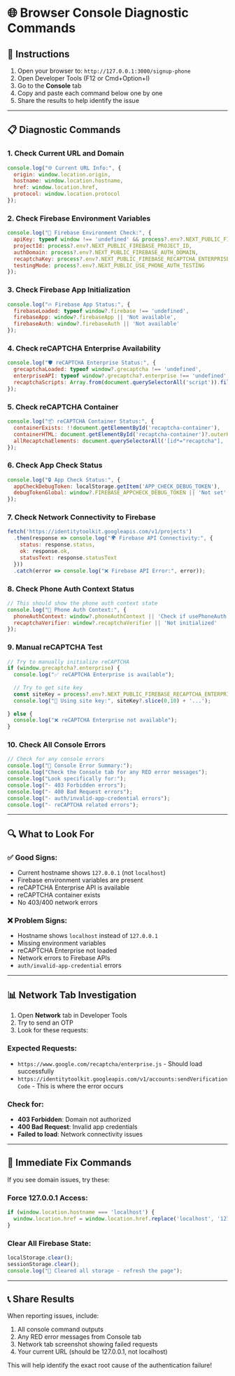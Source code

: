 # 🌐 Browser Console Diagnostic Commands

## 🎯 Instructions
1. Open your browser to: `http://127.0.0.1:3000/signup-phone`
2. Open Developer Tools (F12 or Cmd+Option+I)
3. Go to the **Console** tab
4. Copy and paste each command below one by one
5. Share the results to help identify the issue

---

## 📋 Diagnostic Commands

### 1. Check Current URL and Domain
```javascript
console.log("🌐 Current URL Info:", {
  origin: window.location.origin,
  hostname: window.location.hostname,
  href: window.location.href,
  protocol: window.location.protocol
});
```

### 2. Check Firebase Environment Variables
```javascript
console.log("🔧 Firebase Environment Check:", {
  apiKey: typeof window !== 'undefined' && process?.env?.NEXT_PUBLIC_FIREBASE_API_KEY?.slice(0,10) + '...',
  projectId: process?.env?.NEXT_PUBLIC_FIREBASE_PROJECT_ID,
  authDomain: process?.env?.NEXT_PUBLIC_FIREBASE_AUTH_DOMAIN,
  recaptchaKey: process?.env?.NEXT_PUBLIC_FIREBASE_RECAPTCHA_ENTERPRISE_SITE_KEY?.slice(0,10) + '...',
  testingMode: process?.env?.NEXT_PUBLIC_USE_PHONE_AUTH_TESTING
});
```

### 3. Check Firebase App Initialization
```javascript
console.log("🔥 Firebase App Status:", {
  firebaseLoaded: typeof window?.firebase !== 'undefined',
  firebaseApp: window?.firebaseApp || 'Not available',
  firebaseAuth: window?.firebaseAuth || 'Not available'
});
```

### 4. Check reCAPTCHA Enterprise Availability
```javascript
console.log("🛡️ reCAPTCHA Enterprise Status:", {
  grecaptchaLoaded: typeof window?.grecaptcha !== 'undefined',
  enterpriseAPI: typeof window?.grecaptcha?.enterprise !== 'undefined',
  recaptchaScripts: Array.from(document.querySelectorAll('script')).filter(s => s.src.includes('recaptcha')).map(s => s.src)
});
```

### 5. Check reCAPTCHA Container
```javascript
console.log("📦 reCAPTCHA Container Status:", {
  containerExists: !!document.getElementById('recaptcha-container'),
  containerHTML: document.getElementById('recaptcha-container')?.outerHTML || 'Not found',
  allRecaptchaElements: document.querySelectorAll('[id*="recaptcha"], [class*="recaptcha"]').length
});
```

### 6. Check App Check Status
```javascript
console.log("🔒 App Check Status:", {
  appCheckDebugToken: localStorage.getItem('APP_CHECK_DEBUG_TOKEN'),
  debugTokenGlobal: window?.FIREBASE_APPCHECK_DEBUG_TOKEN || 'Not set'
});
```

### 7. Check Network Connectivity to Firebase
```javascript
fetch('https://identitytoolkit.googleapis.com/v1/projects')
  .then(response => console.log("🌍 Firebase API Connectivity:", { 
    status: response.status, 
    ok: response.ok,
    statusText: response.statusText 
  }))
  .catch(error => console.log("❌ Firebase API Error:", error));
```

### 8. Check Phone Auth Context Status
```javascript
// This should show the phone auth context state
console.log("📱 Phone Auth Context:", {
  phoneAuthContext: window?.phoneAuthContext || 'Check if usePhoneAuth hook is working',
  recaptchaVerifier: window?.recaptchaVerifier || 'Not initialized'
});
```

### 9. Manual reCAPTCHA Test
```javascript
// Try to manually initialize reCAPTCHA
if (window.grecaptcha?.enterprise) {
  console.log("✅ reCAPTCHA Enterprise is available");
  
  // Try to get site key
  const siteKey = process?.env?.NEXT_PUBLIC_FIREBASE_RECAPTCHA_ENTERPRISE_SITE_KEY || '6LcdRMIrAAAAAKbZOpLW5JJzJS_fPvgi8JPyByR4';
  console.log("🔑 Using site key:", siteKey?.slice(0,10) + '...');
  
} else {
  console.log("❌ reCAPTCHA Enterprise not available");
}
```

### 10. Check All Console Errors
```javascript
// Check for any console errors
console.log("🐛 Console Error Summary:");
console.log("Check the Console tab for any RED error messages");
console.log("Look specifically for:");
console.log("- 403 Forbidden errors");
console.log("- 400 Bad Request errors"); 
console.log("- auth/invalid-app-credential errors");
console.log("- reCAPTCHA related errors");
```

---

## 🔍 What to Look For

### ✅ **Good Signs:**
- Current hostname shows `127.0.0.1` (not `localhost`)
- Firebase environment variables are present
- reCAPTCHA Enterprise API is available
- reCAPTCHA container exists
- No 403/400 network errors

### ❌ **Problem Signs:**
- Hostname shows `localhost` instead of `127.0.0.1`
- Missing environment variables
- reCAPTCHA Enterprise not loaded
- Network errors to Firebase APIs
- `auth/invalid-app-credential` errors

---

## 📊 Network Tab Investigation

1. Open **Network** tab in Developer Tools
2. Try to send an OTP
3. Look for these requests:

### Expected Requests:
- `https://www.google.com/recaptcha/enterprise.js` - Should load successfully
- `https://identitytoolkit.googleapis.com/v1/accounts:sendVerificationCode` - This is where the error occurs

### Check for:
- **403 Forbidden**: Domain not authorized
- **400 Bad Request**: Invalid app credentials
- **Failed to load**: Network connectivity issues

---

## 🚨 Immediate Fix Commands

If you see domain issues, try these:

### Force 127.0.0.1 Access:
```javascript
if (window.location.hostname === 'localhost') {
  window.location.href = window.location.href.replace('localhost', '127.0.0.1');
}
```

### Clear All Firebase State:
```javascript
localStorage.clear();
sessionStorage.clear();
console.log("🧹 Cleared all storage - refresh the page");
```

---

## 📞 Share Results

When reporting issues, include:
1. All console command outputs
2. Any RED error messages from Console tab
3. Network tab screenshot showing failed requests
4. Your current URL (should be 127.0.0.1, not localhost)

This will help identify the exact root cause of the authentication failure!
